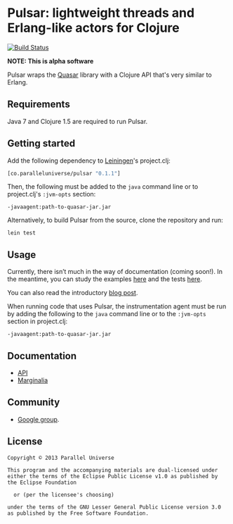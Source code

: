 # Pulsar: lightweight threads and Erlang-like actors for Clojure

[![Build Status](https://travis-ci.org/puniverse/pulsar.png?branch=master)](https://travis-ci.org/puniverse/pulsar)

**NOTE: This is alpha software**

Pulsar wraps the [Quasar](https://github.com/puniverse/quasar) library with a Clojure API that's very similar to Erlang.

## Requirements

Java 7 and Clojure 1.5 are required to run Pulsar.

## Getting started

Add the following dependency to [Leiningen](http://github.com/technomancy/leiningen/)'s project.clj:

```clojure
[co.paralleluniverse/pulsar "0.1.1"]
```

Then, the following must be added to the `java` command line or to project.clj's `:jvm-opts`
section:

```
-javaagent:path-to-quasar-jar.jar
```

Alternatively, to build Pulsar from the source, clone the repository and run:

```
lein test
```

## Usage

Currently, there isn’t much in the way of documentation (coming soon!).
In the meantime, you can study the examples [here](https://github.com/puniverse/pulsar/tree/master/src/test/clojure/co/paralleluniverse/pulsar_test/examples)
and the tests [here](https://github.com/puniverse/pulsar/blob/master/src/test/clojure/co/paralleluniverse/pulsar_test.clj).

You can also read the introductory [blog post](http://blog.paralleluniverse.co/post/49445260575/quasar-pulsar).

When running code that uses Pulsar, the instrumentation agent must be run by adding the following
to the `java` command line
or to the `:jvm-opts` section in project.clj:

```
-javaagent:path-to-quasar-jar.jar
```

## Documentation

* [API](http://puniverse.github.io/pulsar/docs/)
* [Marginalia](http://puniverse.github.io/pulsar/docs/uberdoc.html)

## Community

* [Google group](https://groups.google.com/forum/?fromgroups#!forum/quasar-pulsar-user).

## License

```
Copyright © 2013 Parallel Universe

This program and the accompanying materials are dual-licensed under
either the terms of the Eclipse Public License v1.0 as published by
the Eclipse Foundation

  or (per the licensee's choosing)

under the terms of the GNU Lesser General Public License version 3.0
as published by the Free Software Foundation.
```
